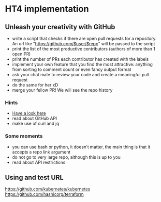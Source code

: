 # HT4 implementation

## Unleash your creativity with GitHub
* write a script that checks if there are open pull requests for a repository. An url like "https://github.com/$user/$repo" will be 
passed to the script
* print the list of the most productive contributors (authors of more than 1 open PR)
* print the number of PRs each contributor has created with the labels
* implement your own feature that you find the most attractive: anything from sorting to comment count or even fancy output format
* ask your chat mate to review your code and create a meaningful pull request
* do the same for her xD
* merge your fellow PR! We will see the repo history

### Hints
* [Have a look here](https://github.com/trending)
* read about GitHub API
* make use of curl and jq

### Some moments
* you can use bash or python, it doesn't matter, the main thing is that it accepts a repo link argument
* do not go to very large repo, although this is up to you
* read about API restrictions

## Using and test URL
https://github.com/kubernetes/kubernetes
https://github.com/hashicorp/terraform
